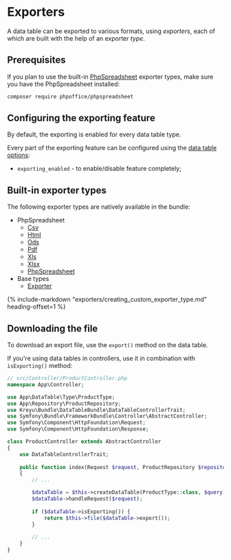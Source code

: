 # Exporters

A data table can be exported to various formats, using _exporters_, each of which are built
with the help of an exporter _type_.

## Prerequisites

If you plan to use the built-in [PhpSpreadsheet](https://github.com/PHPOffice/PhpSpreadsheet) exporter types,
make sure you have the PhpSpreadsheet installed:

```bash
composer require phpoffice/phpspreadsheet
```

## Configuring the exporting feature

By default, the exporting is enabled for every data table type.

Every part of the exporting feature can be configured using the [data table options](#passing-options-to-data-tables):

- `exporting_enabled` - to enable/disable feature completely;

## Built-in exporter types

The following exporter types are natively available in the bundle:

- PhpSpreadsheet
    - [Csv](types/phpspreadsheet/csv.md)
    - [Html](types/phpspreadsheet/html.md)
    - [Ods](types/phpspreadsheet/ods.md)
    - [Pdf](types/phpspreadsheet/pdf.md)
    - [Xls](types/phpspreadsheet/xls.md)
    - [Xlsx](types/phpspreadsheet/xlsx.md)
    - [PhpSpreadsheet](types/phpspreadsheet/phpspreadsheet.md)
- Base types
    - [Exporter](types/exporter.md)

{% include-markdown "exporters/creating_custom_exporter_type.md" heading-offset=1 %}

## Downloading the file

To download an export file, use the `export()` method on the data table.

If you're using data tables in controllers, use it in combination with `isExporting()` method:

```php
// src/Controller/ProductController.php
namespace App\Controller;

use App\DataTable\Type\ProductType;
use App\Repository\ProductRepository;
use Kreyu\Bundle\DataTableBundle\DataTableControllerTrait;
use Symfony\Bundle\FrameworkBundle\Controller\AbstractController;
use Symfony\Component\HttpFoundation\Request;
use Symfony\Component\HttpFoundation\Response;

class ProductController extends AbstractController
{
    use DataTableControllerTrait;
    
    public function index(Request $request, ProductRepository $repository): Response
    {
        // ...

        $dataTable = $this->createDataTable(ProductType::class, $query);
        $dataTable->handleRequest($request);
        
        if ($dataTable->isExporting()) {
            return $this->file($dataTable->export());
        }
        
        // ...
    }
}
```